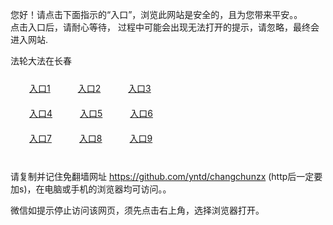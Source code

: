 您好！请点击下面指示的“入口”，浏览此网站是安全的，且为您带来平安。。 <br/>
点击入口后，请耐心等待， 过程中可能会出现无法打开的提示，请忽略，最终会进入网站. </br>

法轮大法在长春<br/>
<div style="padding:10px"><a style="margin:20px" target="_blank" href="https://d2uk9q9tp3zzp8.cloudfront.net/2Qpsp?mhdpdisc" id="ccLink1" rel="nofollow">入口1</a> <a target="_blank" style="margin:20px" href="https://d2vg3hryxpc4ud.cloudfront.net/2Qpsp?rfqixnad" id="ccLink2" rel="nofollow">入口2</a> <a style="margin:20px" target="_blank" href="https://d1mnlcgwrz29mo.cloudfront.net/2Qpsp?zjftb" id="ccLink3" rel="nofollow">入口3</a></div>

<div style="padding:10px" ><a style="margin:20px" target="_blank" href="https://d2uk9q9tp3zzp8.cloudfront.net/2Qpsp?mhdpdisc" id="ccLink4" rel="nofollow">入口4</a> <a style="margin:20px" href="https://d2vg3hryxpc4ud.cloudfront.net/2Qpsp?rfqixnad" target="_blank" id="ccLink5" rel="nofollow">入口5</a> <a style="margin:20px" href="https://d1mnlcgwrz29mo.cloudfront.net/2Qpsp?zjftb" target="_blank" id="ccLink6" rel="nofollow">入口6</a></div>

<div style="padding:10px"><a style="margin:20px" target="_blank" href="https://d2uk9q9tp3zzp8.cloudfront.net/2Qpsp?mhdpdisc" id="ccLink7" rel="nofollow">入口7</a> <a style="margin:20px" href="https://d2vg3hryxpc4ud.cloudfront.net/2Qpsp?rfqixnad" target="_blank" id="ccLink8" rel="nofollow">入口8</a> <a style="margin:20px" target="_blank" href="https://d1mnlcgwrz29mo.cloudfront.net/2Qpsp?zjftb" id="ccLink9" rel="nofollow">入口9</a></div>

<br/>



请复制并记住免翻墙网址 https://github.com/yntd/changchunzx (http后一定要加s)，在电脑或手机的浏览器均可访问。。<br/>

微信如提示停止访问该网页，须先点击右上角，选择浏览器打开。
